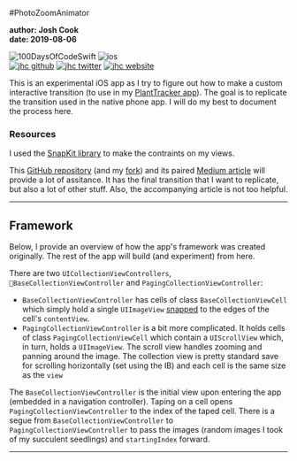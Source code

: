 #PhotoZoomAnimator

**author: Josh Cook**  
**date: 2019-08-06**

![100DaysOfCodeSwift](https://img.shields.io/badge/Swift-PhotoZoomAnimator-FA7343.svg?style=flat&logo=swift)
![ios](https://img.shields.io/badge/iOS-PhotoZoomAnimator-999999.svg?style=flat&logo=apple)  
[![jhc github](https://img.shields.io/badge/GitHub-jhrcook-181717.svg?style=flat&logo=github)](https://github.com/jhrcook)
[![jhc twitter](https://img.shields.io/badge/Twitter-JoshDoesaThing-00aced.svg?style=flat&logo=twitter)](https://twitter.com/JoshDoesa)
[![jhc website](https://img.shields.io/badge/Website-JoshDoesaThing-5087B2.svg?style=flat&logo=telegram)](https://www.joshdoesathing.com)

This is an experimental iOS app as I try to figure out how to make a custom interactive transition (to use in my [PlantTracker app](https://github.com/jhrcook/PlantTracker)). The goal is to replicate the transition used in the native phone app. I will do my best to document the process here.

### Resources

I used the [SnapKit library]((http://snapkit.io)) to make the contraints on my views.

This [GitHub repository](https://github.com/masamichiueta/FluidPhoto) (and my [fork](https://github.com/jhrcook/FluidPhoto)) and its paired [Medium article](https://medium.com/@masamichiueta/create-transition-and-interaction-like-ios-photos-app-2b9f16313d3) will provide a lot of assitance. It has the final transition that I want to replicate, but also a lot of other stuff. Also, the accompanying article is not too helpful.

---

## Framework

Below, I provide an overview of how the app's framework was created originally. The rest of the app will build (and experiment) from here.

There are two `UICollectionViewControllers`, `BaseCollectionViewController` and `PagingCollectionViewController`:

* `BaseCollectionViewController` has cells of class `BaseCollectionViewCell` which simply hold a single `UIImageView` [snapped](http://snapkit.io) to the edges of the cell's `contentView`.
* `PagingCollectionViewController` is a bit more complicated. It holds cells of class `PagingCollectionViewCell` which contain a `UIScrollView` which, in turn, holds a `UIImageView`. The scroll view handles zooming and panning around the image. The collection view is pretty standard save for scrolling horizontally (set using the IB) and each cell is the same size as the `view`

The `BaseCollectionViewController` is the initial view upon entering the app (embedded in a navigation controller). Taping on a cell opens `PagingCollectionViewController` to the index of the taped cell. There is a segue from `BaseCollectionViewController` to `PagingCollectionViewController` to pass the images (random images I took of my succulent seedlings) and `startingIndex` forward.

---


